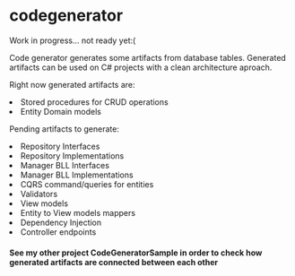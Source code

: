 # codegenerator
<p>Work in progress... not ready yet:( </p>

<p>Code generator generates some artifacts from database tables. Generated artifacts can be used on C# projects with a clean architecture aproach.</p>

<p>
  Right now generated artifacts are:
  <li>Stored procedures for CRUD operations</li>
  <li>Entity Domain models</li>
</p>

<p>
  Pending artifacts to generate:
  <li>Repository Interfaces</li>
  <li>Repository Implementations</li>
  <li>Manager BLL Interfaces</li>
  <li>Manager BLL Implementations</li>
  <li>CQRS command/queries for entities</li>
  <li>Validators</li>
  <li>View models</li>
  <li>Entity to View models mappers</li>
  <li>Dependency Injection</li>
  <li>Controller endpoints</li>
</p>



#### See my other project CodeGeneratorSample in order to check how generated artifacts are connected between each other
